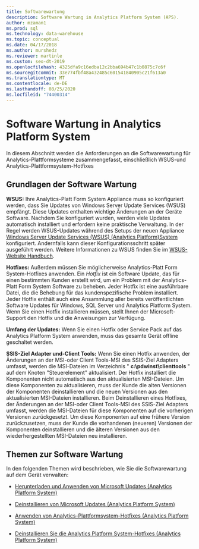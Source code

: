 ```yaml
---
title: Softwarewartung
description: Software Wartung in Analytics Platform System (APS).
author: mzaman1
ms.prod: sql
ms.technology: data-warehouse
ms.topic: conceptual
ms.date: 04/17/2018
ms.author: murshedz
ms.reviewer: martinle
ms.custom: seo-dt-2019
ms.openlocfilehash: 4325dfa9c16edba12c2bba694b47c1b0875c7c6f
ms.sourcegitcommit: 33e774fbf48a432485c601541840905c21f613a0
ms.translationtype: MT
ms.contentlocale: de-DE
ms.lasthandoff: 08/25/2020
ms.locfileid: "74400314"
---
```

# <a name="software-servicing-in-analytics-platform-system"></a>Software Wartung in Analytics Platform System
In diesem Abschnitt werden die Anforderungen an die Softwarewartung für Analytics-Plattformsysteme zusammengefasst, einschließlich WSUS-und Analytics-Plattformsystem-Hotfixes  
  
## <a name="software-servicing-basics"></a><a name="Basics"></a>Grundlagen der Software Wartung  
**WSUS:** Ihre Analytics-Platt Form System Appliance muss so konfiguriert werden, dass Sie Updates von Windows Server Update Services (WSUS) empfängt. Diese Updates enthalten wichtige Änderungen an der Geräte Software. Nachdem Sie konfiguriert wurden, werden viele Updates automatisch installiert und erfordern keine praktische Verwaltung. In der Regel werden WSUS-Updates während des Setups der neuen Appliance [Windows Server Update Services &#40;WSUS&#41; &#40;Analytics Platform&#41;System ](configure-windows-server-update-services-wsus.md) konfiguriert. Andernfalls kann dieser Konfigurationsschritt später ausgeführt werden. Weitere Informationen zu WSUS finden Sie im [WSUS-Website Handbuch](https://go.microsoft.com/fwlink/?LinkId=202417).  
  
**Hotfixes:** Außerdem müssen Sie möglicherweise Analytics-Platt Form System-Hotfixes anwenden. Ein *Hotfix* ist ein Software Update, das für einen bestimmten Kunden erstellt wird, um ein Problem mit der Analytics-Platt Form System Software zu beheben. Jeder Hotfix ist eine ausführbare Datei, die die Behebung für das kundenspezifische Problem installiert. Jeder Hotfix enthält auch eine Ansammlung aller bereits veröffentlichten Software Updates für Windows, SQL Server und Analytics Platform System. Wenn Sie einen Hotfix installieren müssen, stellt Ihnen der Microsoft-Support den Hotfix und die Anweisungen zur Verfügung.  
  
**Umfang der Updates:** Wenn Sie einen Hotfix oder Service Pack auf das Analytics Platform System anwenden, muss das gesamte Gerät offline geschaltet werden.  
  
**SSIS-Ziel Adapter und-Client Tools:** Wenn Sie einen Hotfix anwenden, der Änderungen an der MSI-oder Client Tools-MSI des SSIS-Ziel Adapters umfasst, werden die MSI-Dateien im Verzeichnis " **c:\pdwinst\clienttools** " auf dem Knoten "Steuerelement" aktualisiert. Der Hotfix installiert die Komponenten nicht automatisch aus den aktualisierten MSI-Dateien. Um diese Komponenten zu aktualisieren, muss der Kunde die alten Versionen der Komponenten deinstallieren und die neuen Versionen aus den aktualisierten MSI-Dateien installieren. Beim Deinstallieren eines Hotfixes, der Änderungen an der MSI-oder Client Tools-MSI des SSIS-Ziel Adapters umfasst, werden die MSI-Dateien für diese Komponenten auf die vorherigen Versionen zurückgesetzt. Um diese Komponenten auf eine frühere Version zurückzusetzen, muss der Kunde die vorhandenen (neueren) Versionen der Komponenten deinstallieren und die älteren Versionen aus den wiederhergestellten MSI-Dateien neu installieren.  
  
## <a name="software-servicing-topics"></a>Themen zur Software Wartung  
In den folgenden Themen wird beschrieben, wie Sie die Softwarewartung auf dem Gerät verwalten:  
  
-   [Herunterladen und Anwenden von Microsoft Updates &#40;Analytics Platform System&#41;](download-and-apply-microsoft-updates.md)  
  
-   [Deinstallieren von Microsoft Updates &#40;Analytics Platform System&#41;](uninstall-microsoft-updates.md)  
  
-   [Anwenden von Analytics-Plattformsystem-Hotfixes &#40;Analytics Platform System&#41;](apply-analytics-platform-system-hotfixes.md)  
  
-   [Deinstallieren Sie die Analytics Platform System-Hotfixes &#40;Analytics Platform System&#41;](uninstall-analytics-platform-system-hotfixes.md)  
  
<!-- MISSING LINKS ## See Also  
[Common Metadata Query Examples &#40;SQL Server PDW&#41;](../sqlpdw/common-metadata-query-examples-sql-server-pdw.md)  -->  
  
